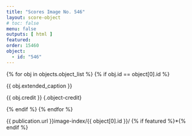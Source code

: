 ```yaml
---
title: "Scores Image No. 546"
layout: score-object
# toc: false
menu: false
outputs: [ html ]
featured: 
order: 15460
object:
  - id: "546"
---
```


{% for obj in objects.object_list %}
{% if obj.id == object[0].id %}

{{ obj.extended_caption }}

{{ obj.credit }} {.object-credit}

{% endif %}
{% endfor %}

<div class="object-credit object-url is-print-only">

{{ publication.url }}image-index/{{ object[0].id }}/ {% if featured %}*{% endif %}

</div>

